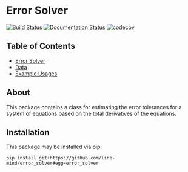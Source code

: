 # Error Solver

[![Build Status](https://travis-ci.com/line-mind/error_solver.svg?branch=master)](https://travis-ci.com/line-mind/error_solver)
[![Documentation Status](https://readthedocs.org/projects/error-solver/badge/?version=latest)](https://error-solver.readthedocs.io/en/latest/?badge=latest)
[![codecov](https://codecov.io/gh/line-mind/error_solver/branch/master/graph/badge.svg)](https://codecov.io/gh/line-mind/error_solver)

## Table of Contents

* [Error Solver](error_solver.rst)
* [Data](data.rst)
* [Example Usages](examples.ipynb)

## About

This package contains a class for estimating the error tolerances for
a system of equations based on the total derivatives of the equations.

## Installation

This package may be installed via pip:

```
pip install git+https://github.com/line-mind/error_solver#egg=error_solver
```
